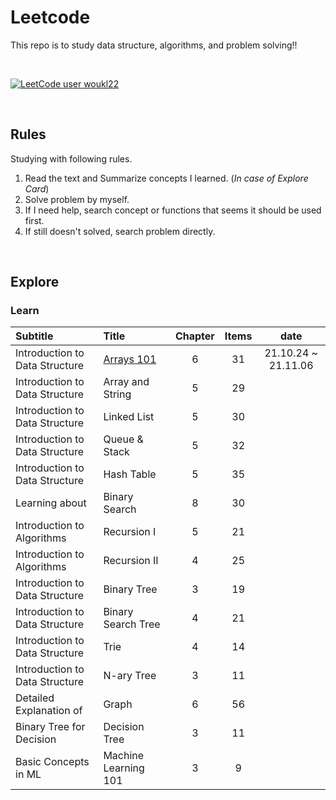 # Leetcode
This repo is to study data structure, algorithms, and problem solving!!

<br>

[![LeetCode user woukl22](https://img.shields.io/badge/dynamic/json?style=for-the-badge&labelColor=black&color=%23ffa116&label=Solved&query=solvedOverTotal&url=https%3A%2F%2Fleetcode-badge.vercel.app%2Fapi%2Fusers%2Fwoukl22&logo=leetcode&logoColor=yellow)](https://leetcode.com/woukl22/)

<br>

Rules
---
Studying with following rules.
<br>

1. Read the text and Summarize concepts I learned. (*In case of Explore Card*)
2. Solve problem by myself.
3. If I need help, search concept or functions that seems it should be used first.
4. If still doesn't solved, search problem directly.
<br>

Explore
---
### Learn
Subtitle | Title | Chapter | Items | date
:--- | :--- | :---: | :---: | :---:
Introduction to Data Structure | [Arrays 101](https://github.com/woukl22/Leetcode/tree/main/Explore/Learn/Arrays%20101) | 6 | 31 | 21.10.24 ~ 21.11.06
Introduction to Data Structure | Array and String | 5 | 29 | 
Introduction to Data Structure | Linked List | 5 | 30 |
Introduction to Data Structure | Queue & Stack | 5 | 32 |
Introduction to Data Structure | Hash Table | 5 | 35 |
Learning about | Binary Search | 8 | 30 |
Introduction to Algorithms | Recursion I | 5 | 21 |
Introduction to Algorithms | Recursion II | 4 | 25 |
Introduction to Data Structure | Binary Tree | 3 | 19 |
Introduction to Data Structure | Binary Search Tree | 4 | 21 |
Introduction to Data Structure | Trie | 4 | 14 |
Introduction to Data Structure | N-ary Tree | 3 | 11 |
Detailed Explanation of | Graph | 6 | 56 |
Binary Tree for Decision | Decision Tree | 3 | 11 |
Basic Concepts in ML | Machine Learning 101 | 3 | 9 |
